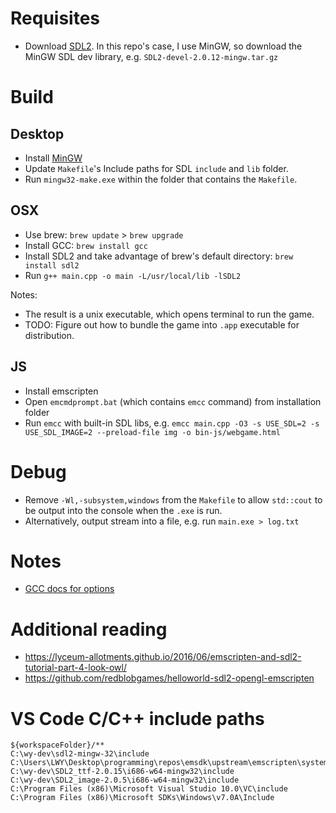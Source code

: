 # Requisites

- Download [SDL2](https://www.libsdl.org/download-2.0.php). In this repo's case, I use MinGW, so download the MinGW SDL dev library, e.g. `SDL2-devel-2.0.12-mingw.tar.gz`

# Build

## Desktop

- Install [MinGW](https://osdn.net/projects/mingw/downloads/68260/mingw-get-setup.exe/)
- Update `Makefile`'s Include paths for SDL `include` and `lib` folder.
- Run `mingw32-make.exe` within the folder that contains the `Makefile`.

## OSX

- Use brew: `brew update` > `brew upgrade`
- Install GCC: `brew install gcc`
- Install SDL2 and take advantage of brew's default directory: `brew install sdl2`
- Run `g++ main.cpp -o main -L/usr/local/lib -lSDL2`

Notes:

- The result is a unix executable, which opens terminal to run the game.
- TODO: Figure out how to bundle the game into `.app` executable for distribution.

## JS

- Install emscripten
- Open `emcmdprompt.bat` (which contains `emcc` command) from installation folder
- Run `emcc` with built-in SDL libs, e.g. `emcc main.cpp -O3 -s USE_SDL=2 -s USE_SDL_IMAGE=2 --preload-file img -o bin-js/webgame.html`

# Debug

- Remove `-Wl,-subsystem,windows` from the `Makefile` to allow `std::cout` to be output into the console when the `.exe` is run.
- Alternatively, output stream into a file, e.g. run `main.exe > log.txt`

# Notes

- [GCC docs for options](https://gcc.gnu.org/onlinedocs/gcc-3.4.6/gcc/Invoking-GCC.html#Invoking-GCC)

# Additional reading

- https://lyceum-allotments.github.io/2016/06/emscripten-and-sdl2-tutorial-part-4-look-owl/
- https://github.com/redblobgames/helloworld-sdl2-opengl-emscripten

# VS Code C/C++ include paths

```
${workspaceFolder}/**
C:\wy-dev\sdl2-mingw-32\include
C:\Users\LWY\Desktop\programming\repos\emsdk\upstream\emscripten\system\include
C:\wy-dev\SDL2_ttf-2.0.15\i686-w64-mingw32\include
C:\wy-dev\SDL2_image-2.0.5\i686-w64-mingw32\include
C:\Program Files (x86)\Microsoft Visual Studio 10.0\VC\include
C:\Program Files (x86)\Microsoft SDKs\Windows\v7.0A\Include
```
